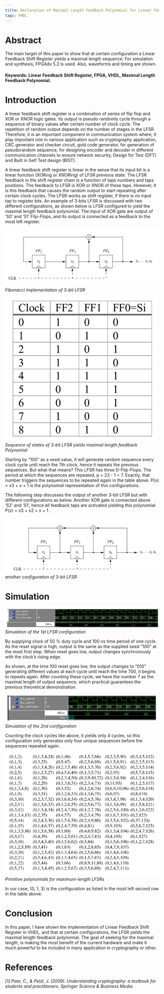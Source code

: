 ```yaml
---
title: Declaration of Maximal Length Feedback Polynomial for Linear Feedback Shift Register in VHDL
tags: VHDL
---
```



# Abstract
The main target of this paper to show that at certain configuration a Linear Feedback Shift Register
yields a maximal length sequence.
For simulation and synthesis, FPGAdv 5.2 is used. Also, waveforms and timing are shown.

#### Keywords: Linear Feedback Shift Register, FPGA, VHDL, Maximal Length Feedback Polynomial.

# Introduction
A linear feedback shift register is a combination of series of flip flop and XOR or XNOR logic gates. Its
output is pseudo randomly cycle through a sequence of binary values after certain number of clock cycle.
The repetition of random output depends on the number of stages in the LFSR. Therefore, it is an
important component in communication system where, it play important role in various application such
as cryptography application, CRC generator and checker circuit, gold code generator, for generation of
pseudorandom sequence, for designing encoder and decoder in different communication channels to
ensure network security, Design for Test (DFT) and Built in Self Test design (BIST).

A linear feedback shift register is linear in the sense that its input bit is a linear function (XORing or
XNORing) of LFSR previous state.
The LFSR feedback in the shift register chain is a function of taps numbers and taps positions. The
feedback to LFSR is XOR or XNOR of these taps. However, it is this feedback that causes the random
output to start repeating after certain clock cycles. The LFSR works as shift register, if there is no input
tap to register bits.
An example of 3-bits LFSR is discussed with two different configurations, as shown below is LFSR
configured to yield the maximal length feedback polynomial.
The input of XOR gate are output of ‘S0’ and ‘S1’ Flip-Flops, and its output is connected as a feedback to
the most left register.

![](/assets/images/Declaration-of-Maximal-Length-Feedback-Polynomial-for-Linear-Feedback-Shift-Register-in-VHDL/Fibonacci-implementation-of-3-bit-LFSR.png)
*Fibonacci implementation of 3-bit LFSR*

![](/assets/images/Declaration-of-Maximal-Length-Feedback-Polynomial-for-Linear-Feedback-Shift-Register-in-VHDL/table-result.png)
*Sequence of states of 3-bit LFSR yields maximal length feedback Polynomial*


Starting by “100” as a seed value, it will generate random sequence every clock cycle until reach the 7th
clock, hence it repeats the previous sequences. But what that means?
This LFSR has three D-Flip-Flops.
The period at which the sequences are repeated, p = 23 - 1 = 7. Exactly, that number triggers the
sequences to be repeated again in the table above.
P(x) = x3 + x + 1 is the polynomial representation of this configurations.

The following step discusses the output of another 3-bit LFSR but with different configurations as below.
Another XOR gate is connected above ‘S2’ and ‘S1’, hence all feedback taps are activated yielding this
polynomial P(x) = x3 + x2 + x + 1 .

![](/assets/images/Declaration-of-Maximal-Length-Feedback-Polynomial-for-Linear-Feedback-Shift-Register-in-VHDL/another-configuration-of-3-bit-LFSR.png)
*another configuration of 3-bit LFSR*


# Simulation
![](/assets/images/Declaration-of-Maximal-Length-Feedback-Polynomial-for-Linear-Feedback-Shift-Register-in-VHDL/Simulation-of-the-1st-LFSR-configuration.png)
*Simulation of the 1st LFSR configuration*

By supplying clock of 50 % duty cycle and 100 ns time period of one cycle. As the reset signal is high,
output is the same as the supplied seed “100” at the most first step. When reset goes low, output changes
synchronously with the clock’s rising edge.

As shown, at the time 100 reset goes low, the output changes to “010” generating different values at
each cycle until reach the time 700, it begins to repeats again. After counting these cycle, we have the
number 7 as the maximal length of output sequence, which practical guarantees the previous theoretical
demonstration.

![](/assets/images/Declaration-of-Maximal-Length-Feedback-Polynomial-for-Linear-Feedback-Shift-Register-in-VHDL/Simulation-of-the-2nd-configuration.png)
*Simulation of the 2nd configuration*

Counting the clock cycles like above, it yields only 4 cycles, so this configuration only generates only
four unique sequences before the sequences repeated again.

![](/assets/images/Declaration-of-Maximal-Length-Feedback-Polynomial-for-Linear-Feedback-Shift-Register-in-VHDL/Primitive-polynomials-for-maximum-length-LFSRs.png)
*Primitive polynomials for maximum-length LFSRs*

In our case, (0, 1, 3) is the configuration as listed in the most left second row in the table above.

# Conclusion
In this paper, I have shown the implementation of Linear Feedback Shift Register in VHDL, and that at
certain configurations, the LFSR yields the maximal length feedback polynomial.
The goal of seeking for the maximal length, is making the most benefit of the current hardware and make
it much powerful to be included in many application in cryptography or other.


# References
*[1] Paar, C., & Pelzl, J. (2009). Understanding cryptography: a textbook for students and practitioners. Springer Science & Business Media.*
